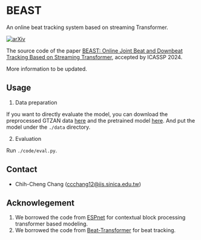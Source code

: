 # BEAST
An online beat tracking system based on streaming Transformer.

[![arXiv](https://img.shields.io/badge/arXiv-2312.17156-b31b1b.svg)](https://arxiv.org/abs/2312.17156)

The source code of the paper [BEAST: Online Joint Beat and Downbeat Tracking Based on Streaming Transformer](https://arxiv.org/abs/2312.17156), accepted by ICASSP 2024.

More information to be updated.

## Usage
1. Data preparation

If you want to directly evaluate the model, you can download the preprocessed GTZAN data [here](https://drive.google.com/file/d/1BQDXxCYxhU6iFC5wb_W6QYXjWUE5PUXO/view?usp=sharing) and the pretrained model [here](https://drive.google.com/file/d/17yiv4cIsI1rBL8vUAtAVJN1pUPXQOAhl/view?usp=sharing). And put the model under the `./data` directory.

2. Evaluation

Run `./code/eval.py`.

## Contact
- Chih-Cheng Chang (ccchang12@iis.sinica.edu.tw)

## Acknowlegement
1. We borrowed the code from [ESPnet](https://github.com/espnet/espnet) for contextual block processing transformer based modeling.
2. We borrowed the code from [Beat-Transformer](https://github.com/zhaojw1998/Beat-Transformer) for beat tracking.
